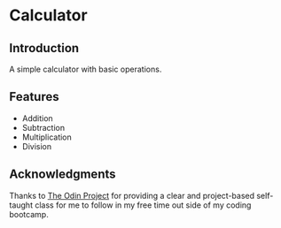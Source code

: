 # Calculator

## Introduction

A simple calculator with basic operations.

## Features

- Addition
- Subtraction
- Multiplication
- Division

## Acknowledgments

Thanks to [The Odin Project](https://www.theodinproject.com/) for providing a clear and project-based self-taught class for me to follow in my free time out side of my coding bootcamp.
